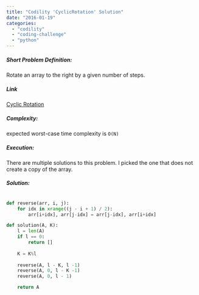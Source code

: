 ```yaml
---
title: "Codility 'CyclicRotation' Solution"
date: "2016-01-19"
categories: 
  - "codility"
  - "coding-challenge"
  - "python"
---
```


##### Short Problem Definition:

Rotate an array to the right by a given number of steps.

##### Link

[Cyclic Rotation](https://codility.com/programmers/task/cyclic_rotation/)

##### Complexity:

expected worst-case time complexity is `O(N)`

##### Execution:

There are multiple solutions to this problem. I picked the one that does not create a copy of the array.

##### Solution:

```python

def reverse(arr, i, j):
    for idx in xrange((j - i + 1) / 2):
        arr[i+idx], arr[j-idx] = arr[j-idx], arr[i+idx]

def solution(A, K):
    l = len(A)
    if l == 0:
        return []
        
    K = K%l
    
    reverse(A, l - K, l -1)
    reverse(A, 0, l - K -1)
    reverse(A, 0, l - 1)

    return A
```
